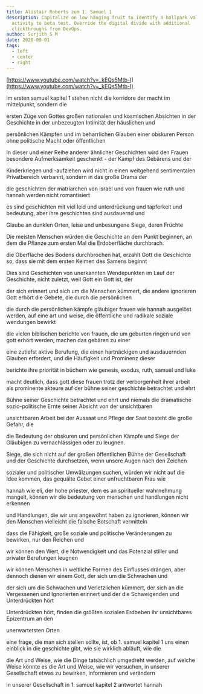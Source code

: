 ```yaml
---
title: Alistair Roberts zum 1. Samuel 1
description: Capitalize on low hanging fruit to identify a ballpark value added
  activity to beta test. Override the digital divide with additional
  clickthroughs from DevOps.
author: Surjith S M
date: 2020-09-01
tags:
  - left
  - center
  - right
---
```

[https://www.youtube.com/watch?v=_kEQs5Mtb-I](https://www.youtube.com/watch?v=_kEQs5Mtb-I)

im ersten samuel kapitel 1 stehen nicht die korridore der macht im mittelpunkt, sondern die

ersten Züge von Gottes großen nationalen und kosmischen Absichten in der Geschichte in der unbezeugten Intimität der häuslichen und

persönlichen Kämpfen und im beharrlichen Glauben einer obskuren Person ohne politische Macht oder öffentlichen

In dieser und einer Reihe anderer ähnlicher Geschichten wird den Frauen besondere Aufmerksamkeit geschenkt - der Kampf des Gebärens und der

Kinderkriegen und -aufziehen wird nicht in einen weitgehend sentimentalen Privatbereich verbannt, sondern in das große Drama der

die geschichten der matriarchen von israel und von frauen wie ruth und hannah werden nicht romantisiert

es sind geschichten mit viel leid und unterdrückung und tapferkeit und bedeutung, aber ihre geschichten sind ausdauernd und

Glaube an dunklen Orten, leise und unbesungene Siege, deren Früchte

Die meisten Menschen würden die Geschichte an dem Punkt beginnen, an dem die Pflanze zum ersten Mal die Erdoberfläche durchbrach.

die Oberfläche des Bodens durchbrochen hat, erzählt Gott die Geschichte so, dass sie mit dem ersten Keimen des Samens beginnt

Dies sind Geschichten von unerkannten Wendepunkten im Lauf der Geschichte, nicht zuletzt, weil Gott ein Gott ist, der

der sich erinnert und sich um die Menschen kümmert, die andere ignorieren Gott erhört die Gebete, die durch die persönlichen

die durch die persönlichen kämpfe gläubiger frauen wie hannah ausgelöst werden, auf eine art und weise, die öffentliche und radikale soziale wendungen bewirkt

die vielen biblischen berichte von frauen, die um geburten ringen und von gott erhört werden, machen das gebären zu einer

eine zutiefst aktive Berufung, die einen hartnäckigen und ausdauernden Glauben erfordert, und die Häufigkeit und Prominenz dieser

berichte ihre priorität in büchern wie genesis, exodus, ruth, samuel und luke

macht deutlich, dass gott diese frauen trotz der verborgenheit ihrer arbeit als prominente akteure auf der bühne seiner geschichte betrachtet und ehrt

Bühne seiner Geschichte betrachtet und ehrt und niemals die dramatische sozio-politische Ernte seiner Absicht von der unsichtbaren

unsichtbaren Arbeit bei der Aussaat und Pflege der Saat besteht die große Gefahr, die

die Bedeutung der obskuren und persönlichen Kämpfe und Siege der Gläubigen zu vernachlässigen oder zu leugnen.

Siege, die sich nicht auf der großen öffentlichen Bühne der Gesellschaft und der Geschichte durchsetzen, wenn unsere Augen nach den Zeichen

sozialer und politischer Umwälzungen suchen, würden wir nicht auf die Idee kommen, das gequälte Gebet einer unfruchtbaren Frau wie

hannah wie eli, der hohe priester, dem es an spiritueller wahrnehmung mangelt, können wir die bedeutung von menschen und handlungen nicht erkennen

und Handlungen, die wir uns angewöhnt haben zu ignorieren, können wir den Menschen vielleicht die falsche Botschaft vermitteln

dass die Fähigkeit, große soziale und politische Veränderungen zu bewirken, nur den Reichen und

wir können den Wert, die Notwendigkeit und das Potenzial stiller und privater Berufungen leugnen

wir können Menschen in weltliche Formen des Einflusses drängen, aber dennoch dienen wir einem Gott, der sich um die Schwachen und

der sich um die Schwachen und Verletzlichen kümmert, der sich an die Vergessenen und Ignorierten erinnert und der die Schweigenden und Unterdrückten hört

Unterdrückten hört, finden die größten sozialen Erdbeben ihr unsichtbares Epizentrum an den

unerwartetsten Orten

eine frage, die man sich stellen sollte, ist, ob 1. samuel kapitel 1 uns einen einblick in die geschichte gibt, wie sie wirklich abläuft, wie die

die Art und Weise, wie die Dinge tatsächlich umgedreht werden, auf welche Weise könnte es die Art und Weise, wie wir versuchen, in unserer Gesellschaft etwas zu bewirken, informieren und verändern

in unserer Gesellschaft in 1. samuel kapitel 2 antwortet hannah
